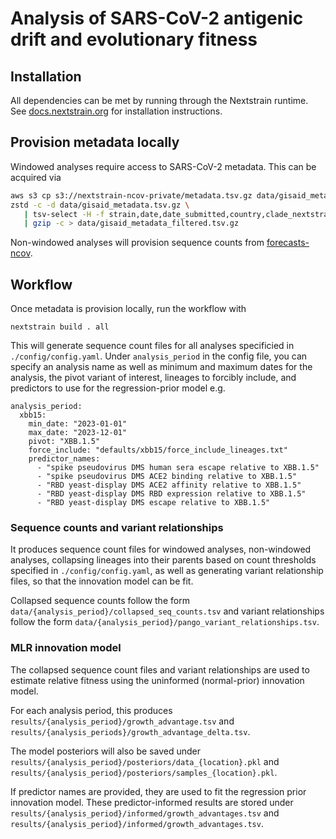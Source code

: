 # Analysis of SARS-CoV-2 antigenic drift and evolutionary fitness

## Installation

All dependencies can be met by running through the Nextstrain runtime.
See [docs.nextstrain.org](https://docs.nextstrain.org/en/latest/install.html) for installation instructions.

## Provision metadata locally

Windowed analyses require access to SARS-CoV-2 metadata.
This can be acquired via

```bash
aws s3 cp s3://nextstrain-ncov-private/metadata.tsv.gz data/gisaid_metadata.tsv.gz
zstd -c -d data/gisaid_metadata.tsv.gz \
   | tsv-select -H -f strain,date,date_submitted,country,clade_nextstrain,Nextclade_pango,QC_overall_status \
   | gzip -c > data/gisaid_metadata_filtered.tsv.gz
```

Non-windowed analyses will provision sequence counts from [forecasts-ncov](https://github.com/nextstrain/forecasts-ncov).


## Workflow

Once metadata is provision locally, run the workflow with

```
nextstrain build . all
```

This will generate sequence count files for all analyses specificied in `./config/config.yaml`.
Under `analysis_period` in the config file, you can specify an analysis name as well as minimum and maximum dates for the analysis, the pivot variant of interest, lineages to forcibly include, and predictors to use for the regression-prior model e.g.

```
analysis_period:
  xbb15:
    min_date: "2023-01-01"
    max_date: "2023-12-01"
    pivot: "XBB.1.5"
    force_include: "defaults/xbb15/force_include_lineages.txt"
    predictor_names:
      - "spike pseudovirus DMS human sera escape relative to XBB.1.5"
      - "spike pseudovirus DMS ACE2 binding relative to XBB.1.5"
      - "RBD yeast-display DMS ACE2 affinity relative to XBB.1.5"
      - "RBD yeast-display DMS RBD expression relative to XBB.1.5"
      - "RBD yeast-display DMS escape relative to XBB.1.5"
```

### Sequence counts and variant relationships

It produces sequence count files for windowed analyses, non-windowed analyses, collapsing lineages into their parents based on count thresholds specified in `./config/config.yaml`, as well as generating variant relationship files, so that the innovation model can be fit.

Collapsed sequence counts follow the form `data/{analysis_period}/collapsed_seq_counts.tsv` and variant relationships follow the form `data/{analysis_period}/pango_variant_relationships.tsv`.

### MLR innovation model

The collapsed sequence count files and variant relationships are used to estimate relative fitness using the uninformed (normal-prior) innovation model.

For each analysis period, this produces `results/{analysis_period}/growth_advantage.tsv` and `results/{analysis_periods}/growth_advantage_delta.tsv`.

The model posteriors will also be saved under `results/{analysis_period}/posteriors/data_{location}.pkl` and `results/{analysis_period}/posteriors/samples_{location}.pkl`.

If predictor names are provided, they are used to fit the regression prior innovation model.
These predictor-informed results are stored under `results/{analysis_period}/informed/growth_advantages.tsv` and `results/{analysis_period}/informed/growth_advantages.tsv`.
